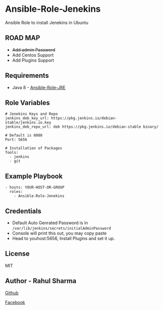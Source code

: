 Ansible-Role-Jenekins
=========

Ansible Role to install Jenekins in Ubuntu

ROAD MAP
--------
- ~~Add admin Password~~
- Add Centos Support
- Add Plugins Support


Requirements
------------

- Java 8 - [Ansible-Role-JRE](https://github.com/Rahulsharma0810/Ansible-Role-JRE)

Role Variables
--------------

```
# Jenekins Keys and Repo
jenkins_deb_key_url: https://pkg.jenkins.io/debian-stable/jenkins.io.key
jenkins_deb_repo_url: deb https://pkg.jenkins.io/debian-stable binary/
```

```
# Default is 8080
Port: 5656
```

```
# Installation of Packages
Tools:
  - jenkins
  - git
```

Example Playbook
----------------

    - hosts: YOUR-HOST-OR-GROUP
      roles:
    	- Ansible-Role-Jenekins


Credentials
-----------
- Default Auto Genrated Password is in ```/var/lib/jenkins/secrets/initialAdminPassword```
- Console will print this out, you may copy paste
- Head to youhost:5656, Install Plugins and set it up.

License
-------

MIT

Author - Rahul Sharma
------------------

[Github](https://github.com/Rahulsharma0810)

[Facebook](https://www.facebook.com/rahulsharma0810)